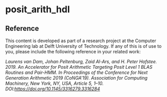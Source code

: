 # posit_arith_hdl
## Reference
This content is developed as part of a research project at the Computer Engineering lab at Delft University of Technology. If any of this is of use to you, please include the following reference in your related work:

*Laurens van Dam, Johan Peltenburg, Zaid Al-Ars, and H. Peter Hofstee. 2019. An Accelerator for Posit Arithmetic Targeting Posit Level 1 BLAS Routines and Pair-HMM. In Proceedings of the Conference for Next Generation Arithmetic 2019 (CoNGA’19). Association for Computing Machinery, New York, NY, USA, Article 5, 1–10. DOI:https://doi.org/10.1145/3316279.3316284*
